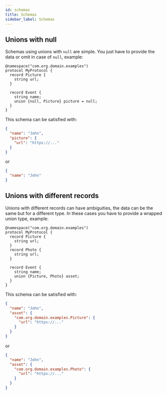 ```yaml
---
id: schemas
title: Schemas
sidebar_label: Schemas
---
```


## Unions with null

Schemas using unions with `null` are simple. You just have to provide the data or omit in case of `null`, example:

```avdl
@namespace("com.org.domain.examples")
protocol MyProtocol {
  record Picture {
    string url;
  }

  record Event {
    string name;
    union {null, Picture} picture = null;
  }
}
```

This schema can be satisfied with:

```JSON
{
  "name": "John",
  "picture": {
    "url": "https://..."
  }
}
```

or

```JSON
{
  "name": "John"
}
```

## Unions with different records

Unions with different records can have ambiguities, the data can be the same but for a different type. In these cases you have to provide a wrapped union type, example:

```avdl
@namespace("com.org.domain.examples")
protocol MyProtocol {
  record Picture {
    string url;
  }
  record Photo {
    string url;
  }

  record Event {
    string name;
    union {Picture, Photo} asset;
  }
}
```

This schema can be satisfied with:

```JSON
{
  "name": "John",
  "asset": {
    "com.org.domain.examples.Picture": {
      "url": "https://..."
    }
  }
}
```

or

```JSON
{
  "name": "John",
  "asset": {
    "com.org.domain.examples.Photo": {
      "url": "https://..."
    }
  }
}
```
